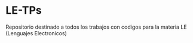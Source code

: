 # LE-TPs
Repositorio destinado a todos los trabajos con codigos para la materia LE (Lenguajes Electronicos)
